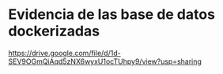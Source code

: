 # Evidencia de las base de datos dockerizadas

https://drive.google.com/file/d/1d-SEV9OGmQiAqd5zNX6wyxU1ocTUhpy9/view?usp=sharing